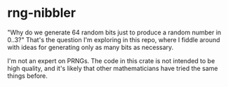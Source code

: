 # rng-nibbler

"Why do we generate 64 random bits just to produce a random number in 0..3?" That's the question I'm exploring in this repo, where I fiddle around with ideas for generating only as many bits as necessary.

I'm not an expert on PRNGs. The code in this crate is not intended to be high quality, and it's likely that other mathematicians have tried the same things before.
